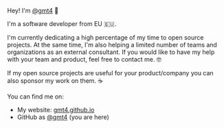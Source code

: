 
Hey! I'm [@gmt4](https://twitter.com/gmt4) 👋

I'm a software developer from EU 🇪🇺. 

I'm currently dedicating a high percentage of my time to open source projects. At the same time, I'm also helping a limited number of teams and organizations as an external consultant. If you would like to have my help with your team and product, feel free to contact me. 🤓

If my open source projects are useful for your product/company you can also sponsor my work on them. 
☕

You can find me on:

- My website: [gmt4.github.io](https://gmt4.github.io)
- GitHub as [@gmt4](https://twitter.com/gmt4) (you are here)

<!---
- 👋 Hi, I’m @gmt4
- 👀 I’m interested in ...
- 🌱 I’m currently learning ...
- 💞️ I’m looking to collaborate on ...
- 📫 How to reach me ...
--->
